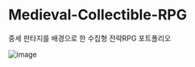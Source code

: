 # Medieval-Collectible-RPG
중세 판타지를 배경으로 한 수집형 전략RPG 포트폴리오

![image](https://github.com/user-attachments/assets/9454aa90-1858-4ac5-8ba9-101bbab8f3c1)

